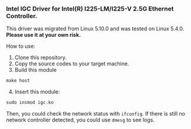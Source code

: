 ### Intel IGC Driver for Intel(R) I225-LM/I225-V 2.5G Ethernet Controller.

This driver was migrated from Linux 5.10.0 and was tested on Linux 5.4.0. **Please use it at your own risk.**

How to use:
1. Clone this repository.
2. Copy the source codes to your target machine.
3. Build this module
```c
make host
```
4. Insert this module:
```c
sudo insmod igc.ko
```

Then, you could check the network status with `ifconfig`. If there is still no network controller detected, you could use `dmesg` to see logs.
